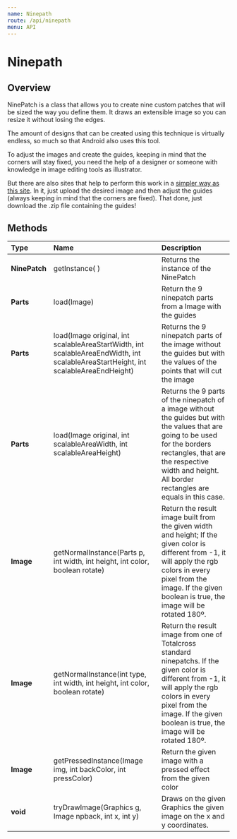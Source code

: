 ```yaml
---
name: Ninepath
route: /api/ninepath
menu: API
---
```


# Ninepath

## Overview

NinePatch is a class that allows you to create nine custom patches that will be sized the way you define them. It draws an extensible image so you can resize it without losing the edges.

The amount of designs that can be created using this technique is virtually endless, so much so that Android also uses this tool.

To adjust the images and create the guides, keeping in mind that the corners will stay fixed, you need the help of a designer or someone with knowledge in image editing tools as illustrator.

But there are also sites that help to perform this work in a [simpler way as this site](https://romannurik.github.io/AndroidAssetStudio/nine-patches.html#source.type=image&sourceDensity=480&name=multibutton). In it, just upload the desired image and then adjust the guides \(always keeping in mind that the corners are fixed\). That done, just download the .zip file containing the guides!

## Methods

| Type          | Name                                                                                                                                 | Description                                                                                                                                                                                                                            |
| :------------ | :----------------------------------------------------------------------------------------------------------------------------------- | :------------------------------------------------------------------------------------------------------------------------------------------------------------------------------------------------------------------------------------- |
| **NinePatch** | getInstance\( \)                                                                                                                     | Returns the instance of the NinePatch                                                                                                                                                                                                  |
| **Parts**     | load\(Image\)                                                                                                                        | Return the 9 ninepatch parts from a Image with the guides                                                                                                                                                                              |
| **Parts**     | load\(Image original, int scalableAreaStartWidth, int scalableAreaEndWidth, int scalableAreaStartHeight, int scalableAreaEndHeight\) | Returns the 9 ninepatch parts of the image without the guides but with the values of the points that will cut the image                                                                                                                |
| **Parts**     | load\(Image original, int scalableAreaWidth, int scalableAreaHeight\)                                                                | Returns the 9 parts of the ninepatch of a image without the guides but with the values that are going to be used for the borders rectangles, that are the respective width and height. All border rectangles are equals in this case.  |
| **Image**     | getNormalInstance\(Parts p, int width, int height, int color, boolean rotate\)                                                       | Return the result image built from the given width and height; If the given color is different from -1, it will apply the rgb colors in every pixel from the image. If the given boolean is true, the image will be rotated 180º.      |
| **Image**     | getNormalInstance\(int type, int width, int height, int color, boolean rotate\)                                                      | Return the result image from one of Totalcross standard ninepatchs. If the given color is different from -1, it will apply the rgb colors in every pixel from the image. If the given boolean is true, the image will be rotated 180º. |
| **Image**     | getPressedInstance\(Image img, int backColor, int pressColor\)                                                                       | Return the given image with a pressed effect from the given color                                                                                                                                                                      |
| **void**      | tryDrawImage\(Graphics g, Image npback, int x, int y\)                                                                               | Draws on the given Graphics the given image on the x and y coordinates.                                                                                                                                                                |
